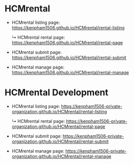 # HCMrental

- HCMrental listing page: https://kenpham1506.github.io/HCMrental/rental-listing

  &#x21B3; HCMrental rental page:  https://kenpham1506.github.io/HCMrental/rental-page
  
- HCMrental submit page:  https://kenpham1506.github.io/HCMrental/rental-submit

- HCMrental manage page:  https://kenpham1506.github.io/HCMrental/rental-manage

# HCMrental Development

- HCMrental listing page: https://kenpham1506-private-organization.github.io/HCMrental/rental-listing

  &#x21B3; HCMrental rental page:  https://kenpham1506-private-organization.github.io/HCMrental/rental-page
  
- HCMrental submit page:  https://kenpham1506-private-organization.github.io/HCMrental/rental-submit

- HCMrental manage page:  https://kenpham1506-private-organization.github.io/HCMrental/rental-manage
